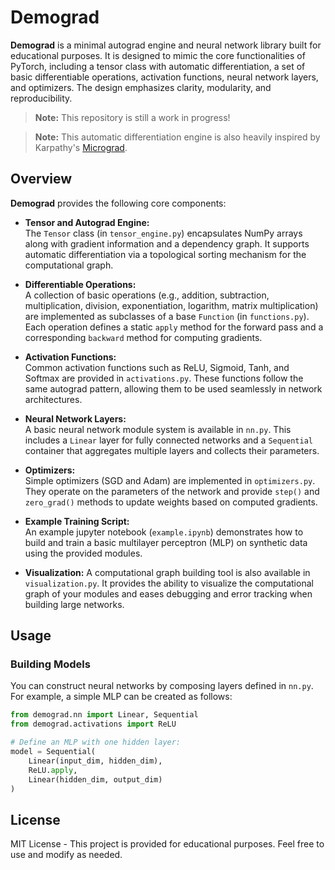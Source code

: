 # Demograd

**Demograd** is a minimal autograd engine and neural network library built for educational purposes. It is designed to mimic the core functionalities of PyTorch, including a tensor class with automatic differentiation, a set of basic differentiable operations, activation functions, neural network layers, and optimizers. The design emphasizes clarity, modularity, and reproducibility.

> **Note:** This repository is still a work in progress!

> **Note:** This automatic differentiation engine is also heavily inspired by Karpathy's [Micrograd](https://github.com/karpathy/micrograd).

## Overview

**Demograd** provides the following core components:

- **Tensor and Autograd Engine:**  
  The `Tensor` class (in `tensor_engine.py`) encapsulates NumPy arrays along with gradient information and a dependency graph. It supports automatic differentiation via a topological sorting mechanism for the computational graph.

- **Differentiable Operations:**  
  A collection of basic operations (e.g., addition, subtraction, multiplication, division, exponentiation, logarithm, matrix multiplication) are implemented as subclasses of a base `Function` (in `functions.py`). Each operation defines a static `apply` method for the forward pass and a corresponding `backward` method for computing gradients.

- **Activation Functions:**  
  Common activation functions such as ReLU, Sigmoid, Tanh, and Softmax are provided in `activations.py`. These functions follow the same autograd pattern, allowing them to be used seamlessly in network architectures.

- **Neural Network Layers:**  
  A basic neural network module system is available in `nn.py`. This includes a `Linear` layer for fully connected networks and a `Sequential` container that aggregates multiple layers and collects their parameters.

- **Optimizers:**  
  Simple optimizers (SGD and Adam) are implemented in `optimizers.py`. They operate on the parameters of the network and provide `step()` and `zero_grad()` methods to update weights based on computed gradients.

- **Example Training Script:**  
  An example jupyter notebook (`example.ipynb`) demonstrates how to build and train a basic multilayer perceptron (MLP) on synthetic data using the provided modules.

- **Visualization:** 
  A computational graph building tool is also available in `visualization.py`. It provides the ability to visualize the computational graph of your modules and eases debugging and error tracking when building large networks.


## Usage

### Building Models

You can construct neural networks by composing layers defined in `nn.py`. For example, a simple MLP can be created as follows:

```python
from demograd.nn import Linear, Sequential
from demograd.activations import ReLU

# Define an MLP with one hidden layer:
model = Sequential(
    Linear(input_dim, hidden_dim),
    ReLU.apply,
    Linear(hidden_dim, output_dim)
)
```

## License
MIT License - This project is provided for educational purposes. Feel free to use and modify as needed.